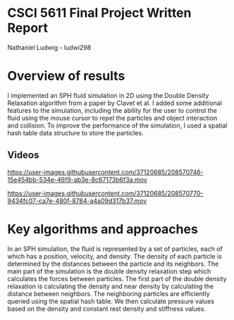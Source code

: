 # CSCI 5611 Final Project Written Report
Nathaniel Ludwig - ludwi298
# Overview of results

I implemented an SPH fluid simulation in 2D using the Double Density Relaxation algorithm from a paper by Clavet et al. I added some additional features to the simulation, including the ability for the user to control the fluid using the mouse cursor to repel the particles and object interaction and collision. To improve the performance of the simulation, I used a spatial hash table data structure to store the particles.

## Videos
https://user-images.githubusercontent.com/37120685/208570746-15e454bb-534e-46f9-ab3e-8c67173b6f3a.mov

https://user-images.githubusercontent.com/37120685/208570770-9434fc07-ca7e-480f-8784-a4a09d317b37.mov

# Key algorithms and approaches

In an SPH simulation, the fluid is represented by a set of particles, each of which has a position, velocity, and density. The density of each particle is determined by the distances between the particle and its neighbors. The main part of the simulation is the double density relaxation step which calculates the forces between particles. The first part of the double density relaxation is calculating the density and near density by calculating the distance between neighbors. The neighboring particles are efficiently queried using the spatial hash table. We then calculate pressure values based on the density and constant rest density and stiffness values.




